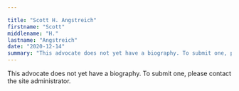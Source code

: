```yaml
---

title: "Scott H. Angstreich"
firstname: "Scott"
middlename: "H."
lastname: "Angstreich"
date: "2020-12-14"
summary: "This advocate does not yet have a biography. To submit one, please contact the site administrator."
---
```

This advocate does not yet have a biography. To submit one, please contact the site administrator.

